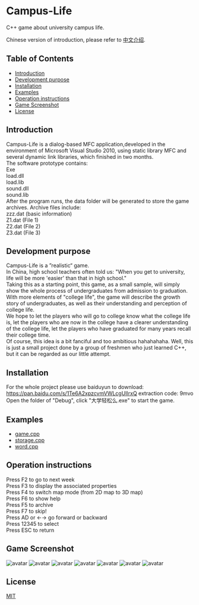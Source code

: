 # Campus-Life 
C++ game about university campus life. 

Chinese version of introduction, please refer to [中文介绍](https://github.com/HeXavi8/Campus-Life/tree/main/%E4%B8%AD%E6%96%87%E4%BB%8B%E7%BB%8D).

## Table of Contents

* [Introduction](#Introduction)
* [Development purpose](#Development)
* [Installation](#Installation)
* [Examples](#Examples)
* [Operation instructions](#Operation)
* [Game Screenshot](#Screenshot)
* [License](#License)


## Introduction <a name="Introduction"></a>
Campus-Life is a dialog-based MFC application,developed in the environment of Microsoft Visual Studio 2010, using static library MFC and several dynamic link libraries, which finished in two months. </br>
The software prototype contains: </br>
Exe </br>
load.dll</br>
load.lib</br>
sound.dll</br>
sound.lib</br>
After the program runs, the data folder will be generated to store the game archives. Archive files include: </br>
zzz.dat (basic information) </br>
Z1.dat (File 1) </br>
Z2.dat (File 2) </br>
Z3.dat (File 3) </br>
## Development purpose <a name="Development"></a>

Campus-Life is a ”realistic“ game. </br>
In China, high school teachers often told us: "When you get to university, life will be more 'easier' than that in high school." </br>
Taking this as a starting point, this game, as a small sample, will simply show the whole process of undergraduates from admission to graduation. With more elements of "college life", the game will describe the growth story of undergraduates, as well as their understanding and perception of college life. </br>
We hope to let the players who will go to college know what the college life is, let the players who are now in the college have a clearer understanding of the college life, let the players who have graduated for many years recall their college time. </br>
Of course, this idea is a bit fanciful and too ambitious hahahahaha. Well, this is just a small project done by a group of freshmen who just learned C++, but it can be regarded as our little attempt. </br>

## Installation <a name="Installation"></a>
For the whole project please use baiduyun to download: https://pan.baidu.com/s/1Te6A2xpzcvmVWLcgUIlrxQ extraction code: 9mvo</br>
Open the folder of "Debug", click "大学轻松么.exe" to start the game.</br>

## Examples <a name="Examples"></a>
* [game.cpp](examples/game.cpp)
* [storage.cpp](examples/storage.cpp)
* [word.cpp](examples/word.cpp)

## Operation instructions <a name="Operation"></a>
Press F2 to go to next week </br>
Press F3 to display the associated properties </br>
Press F4 to switch map mode (from 2D map to 3D map) </br>
Press F6 to show help </br>
Press F5 to archive </br>
Press F7 to skip! </br>
Press AD or ←→ go forward or backward </br>
Press 12345 to select </br>
Press ESC  to return </br>

## Game Screenshot <a name="Screenshot"></a>

![avatar](/images/interface.png)
![avatar](/images/archive.png)
![avatar](/images/img1.png)
![avatar](/images/img2.png)
![avatar](/images/img3.png)
![avatar](/images/img4.png)
![avatar](/images/img5.png)

## License <a name="License"></a>
[MIT](LICENSE)
